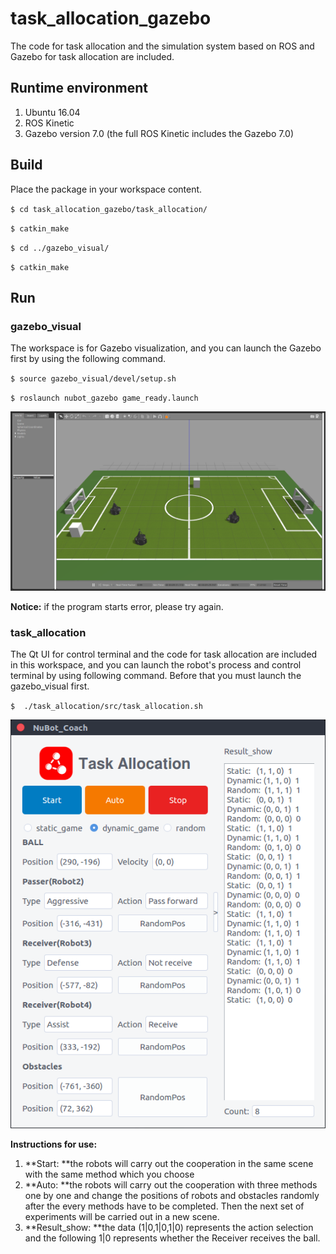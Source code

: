 # task_allocation_gazebo
The code for task allocation and the simulation system based on ROS and Gazebo for task allocation are included.

## Runtime environment

1. Ubuntu 16.04
2. ROS Kinetic
3. Gazebo version 7.0 (the full ROS Kinetic includes the Gazebo 7.0)

## Build

Place the package in your workspace content.

`$ cd task_allocation_gazebo/task_allocation/`

`$ catkin_make`

`$ cd ../gazebo_visual/`

`$ catkin_make`

## Run

### gazebo_visual

The workspace is for Gazebo visualization, and you can launch the Gazebo first by using the following command. 

`$ source gazebo_visual/devel/setup.sh`

`$ roslaunch nubot_gazebo game_ready.launch`

![](image/Gazebo.png)

**Notice:** if the program starts error, please try again.

### task_allocation

The Qt UI for control terminal and the code for task allocation are included in this workspace, and you can launch the robot's process and control terminal by using following command. Before that you must launch the gazebo_visual first.

`$  ./task_allocation/src/task_allocation.sh `

![](image/Coach.png)

**Instructions for use:**  

1. **Start: **the robots will carry out the cooperation in the same scene with the same method which you choose
2. **Auto: **the robots will carry out the cooperation with three methods one by one and change the positions of robots and obstacles randomly after the every methods have to be completed. Then the next set of experiments will be carried out in a new scene.
3. **Result_show: **the data (1|0,1|0,1|0) represents the action selection and the following 1|0 represents whether the Receiver receives the ball.  